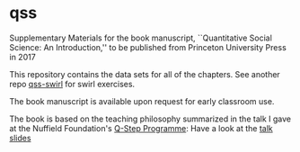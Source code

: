 # qss
Supplementary Materials for the book manuscript, ``Quantitative Social Science: An Introduction,'' to be published from Princeton University Press in 2017

This repository contains the data sets for all of the chapters.  See another repo [qss-swirl](../../../qss-swirl) for swirl exercises.

The book manuscript is available upon request for early classroom use.

The book is based on the teaching philosophy summarized in the talk I gave at the Nuffield Foundation's [Q-Step Programme](http://www.nuffieldfoundation.org/q-step): Have a look at the [talk slides](http://imai.princeton.edu/talk/files/Q-Step15.pdf)
